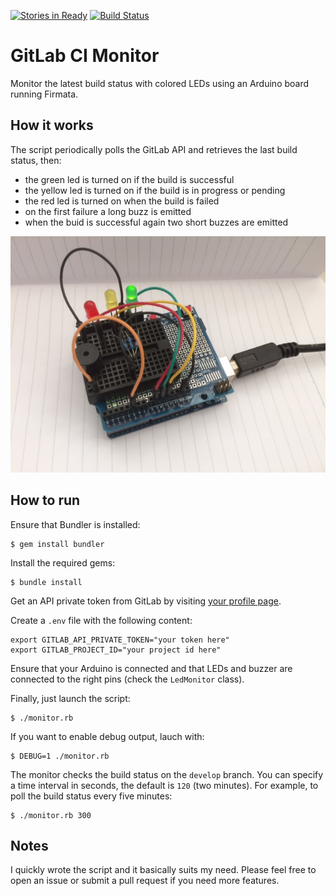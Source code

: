 [![Stories in Ready](https://badge.waffle.io/dapicester/gitlab-ci-monitor.png?label=ready&title=Ready)](https://waffle.io/dapicester/gitlab-ci-monitor?utm_source=badge)
[![Build Status](https://travis-ci.com/dapicester/gitlab-ci-monitor.svg?branch=master)](https://travis-ci.com/dapicester/gitlab-ci-monitor)

# GitLab CI Monitor

Monitor the latest build status with colored LEDs using an Arduino board
running Firmata.

## How it works

The script periodically polls the GitLab API and retrieves the last build
status, then:

- the green led is turned on if the build is successful
- the yellow led is turned on if the build is in progress or pending
- the red led is turned on when the build is failed
- on the first failure a long buzz is emitted
- when the buid is successful again two short buzzes are emitted

![arduino photo](arduino.jpg "Example of Arduino connections")

## How to run

Ensure that Bundler is installed:

    $ gem install bundler

Install the required gems:

    $ bundle install

Get an API private token from GitLab by visiting
[your profile page](https://gitlab.com/profile/personal_access_tokens).

Create a `.env` file with the following content:

```shell
export GITLAB_API_PRIVATE_TOKEN="your token here"
export GITLAB_PROJECT_ID="your project id here"
```

Ensure that your Arduino is connected and that LEDs and buzzer
are connected to the right pins (check the `LedMonitor` class).

Finally, just launch the script:

    $ ./monitor.rb

If you want to enable debug output, lauch with:

    $ DEBUG=1 ./monitor.rb

The monitor checks the build status on the `develop` branch.
You can specify a time interval in seconds, the default is `120` (two minutes).
For example, to poll the build status every five minutes:

    $ ./monitor.rb 300

## Notes

I quickly wrote the script and it basically suits my need.
Please feel free to open an issue or submit a pull request
if you need more features.
